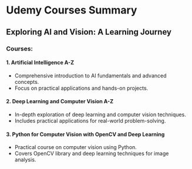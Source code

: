 # Udemy Courses Summary

## Exploring AI and Vision: A Learning Journey

### Courses:

#### 1. Artificial Intelligence A-Z
- Comprehensive introduction to AI fundamentals and advanced concepts.
- Focus on practical applications and hands-on projects.

#### 2. Deep Learning and Computer Vision A-Z
- In-depth exploration of deep learning and computer vision techniques.
- Includes practical applications for real-world problem-solving.

#### 3. Python for Computer Vision with OpenCV and Deep Learning
- Practical course on computer vision using Python.
- Covers OpenCV library and deep learning techniques for image analysis.
